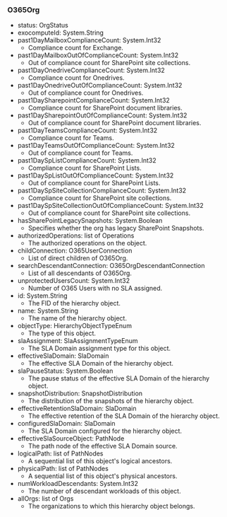 ### O365Org
- status: OrgStatus
- exocomputeId: System.String
- past1DayMailboxComplianceCount: System.Int32
  - Compliance count for Exchange.
- past1DayMailboxOutOfComplianceCount: System.Int32
  - Out of compliance count for SharePoint site collections.
- past1DayOnedriveComplianceCount: System.Int32
  - Compliance count for Onedrives.
- past1DayOnedriveOutOfComplianceCount: System.Int32
  - Out of compliance count for Onedrives.
- past1DaySharepointComplianceCount: System.Int32
  - Compliance count for SharePoint document libraries.
- past1DaySharepointOutOfComplianceCount: System.Int32
  - Out of compliance count for SharePoint document libraries.
- past1DayTeamsComplianceCount: System.Int32
  - Compliance count for Teams.
- past1DayTeamsOutOfComplianceCount: System.Int32
  - Out of compliance count for Teams.
- past1DaySpListComplianceCount: System.Int32
  - Compliance count for SharePoint Lists.
- past1DaySpListOutOfComplianceCount: System.Int32
  - Out of compliance count for SharePoint Lists.
- past1DaySpSiteCollectionComplianceCount: System.Int32
  - Compliance count for SharePoint site collections.
- past1DaySpSiteCollectionOutOfComplianceCount: System.Int32
  - Out of compliance count for SharePoint site collections.
- hasSharePointLegacySnapshots: System.Boolean
  - Specifies whether the org has legacy SharePoint Snapshots.
- authorizedOperations: list of Operations
  - The authorized operations on the object.
- childConnection: O365UserConnection
  - List of direct children of O365Org.
- searchDescendantConnection: O365OrgDescendantConnection
  - List of all descendants of O365Org.
- unprotectedUsersCount: System.Int32
  - Number of O365 Users with no SLA assigned.
- id: System.String
  - The FID of the hierarchy object.
- name: System.String
  - The name of the hierarchy object.
- objectType: HierarchyObjectTypeEnum
  - The type of this object.
- slaAssignment: SlaAssignmentTypeEnum
  - The SLA Domain assignment type for this object.
- effectiveSlaDomain: SlaDomain
  - The effective SLA Domain of the hierarchy object.
- slaPauseStatus: System.Boolean
  - The pause status of the effective SLA Domain of the hierarchy object.
- snapshotDistribution: SnapshotDistribution
  - The distribution of the snapshots of the hierarchy object.
- effectiveRetentionSlaDomain: SlaDomain
  - The effective retention of the SLA Domain of the hierarchy object.
- configuredSlaDomain: SlaDomain
  - The SLA Domain configured for the hierarchy object.
- effectiveSlaSourceObject: PathNode
  - The path node of the effective SLA Domain source.
- logicalPath: list of PathNodes
  - A sequential list of this object's logical ancestors.
- physicalPath: list of PathNodes
  - A sequential list of this object's physical ancestors.
- numWorkloadDescendants: System.Int32
  - The number of descendant workloads of this object.
- allOrgs: list of Orgs
  - The organizations to which this hierarchy object belongs.
